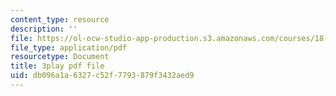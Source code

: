 ```yaml
---
content_type: resource
description: ''
file: https://ol-ocw-studio-app-production.s3.amazonaws.com/courses/18-02sc-multivariable-calculus-fall-2010/db096a1a6327c52f7793879f3432aed9_iYFogDTPlRo.pdf
file_type: application/pdf
resourcetype: Document
title: 3play pdf file
uid: db096a1a-6327-c52f-7793-879f3432aed9
---
```

